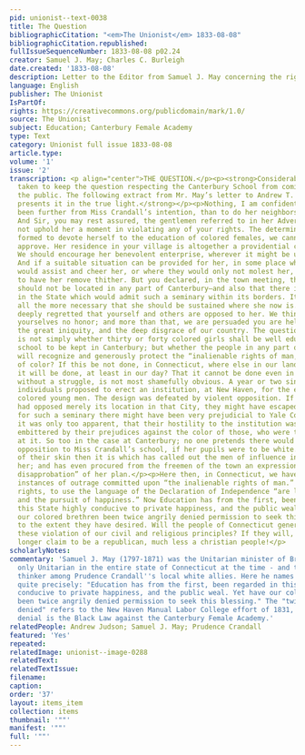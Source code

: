 ```yaml
---
pid: unionist--text-0038
title: The Question
bibliographicCitation: "<em>The Unionist</em> 1833-08-08"
bibliographicCitation.republished: 
fullIssueSequenceNumber: 1833-08-08 p02.24
creator: Samuel J. May; Charles C. Burleigh
date.created: '1833-08-08'
description: Letter to the Editor from Samuel J. May concerning the right to education
language: English
publisher: The Unionist
IsPartOf: 
rights: https://creativecommons.org/publicdomain/mark/1.0/
source: The Unionist
subject: Education; Canterbury Female Academy
type: Text
category: Unionist full issue 1833-08-08
article.type: 
volume: '1'
issue: '2'
transcription: <p align="center">THE QUESTION.</p><p><strong>Considerable pains are
  taken to keep the question respecting the Canterbury School from coming fairly before
  the public. The following extract from Mr. May’s letter to Andrew T. Judson, Esq.
  presents it in the true light.</strong></p><p>Nothing, I am confident, could have
  been further from Miss Crandall’s intention, than to do her neighbors any injury.
  And Sir, you may rest assured, the gentlemen referred to in her Advertisement would
  not uphold her a moment in violating any of your rights. The determination she has
  formed to devote herself to the education of colored females, we cannot but highly
  approve. Her residence in your village is altogether a providential circumstance.
  We should encourage her benevolent enterprise, wherever it might be undertaken.
  And if a suitable situation can be provided for her, in some place where her neighbors
  would assist and cheer her, or where they would only not molest her, we should rejoice
  to have her remove thither. But you declared, in the town meeting, that the school
  should not be located in any part of Canterbury—and also that there is not a town
  in the State which would admit such a seminary within its borders. It is therefore
  all the more necessary that she should be sustained where she now is. It is to be
  deeply regretted that yourself and others are opposed to her. We think you are doing
  yourselves no honor; and more than that, we are persuaded you are helping to perpetuate
  the great iniquity, and the deep disgrace of our country. The question between us
  is not simply whether thirty or forty colored girls shall be well educated at a
  school to be kept in Canterbury; but whether the people in any part of our land
  will recognize and generously protect the “inalienable rights of man,” without distinction
  of color? If this be not done, in Connecticut, where else in our land can we expect
  it will be done, at least in our day? That it cannot be done even in this State
  without a struggle, is not most shamefully obvious. A year or two since, some benevolent
  individuals proposed to erect an institution, at New Haven, for the education of
  colored young men. The design was defeated by violent opposition. If the citizens
  had opposed merely its location in that City, they might have escaped condemnation,
  for such a seminary there might have been very prejudicial to Yale College. But
  it was only too apparent, that their hostility to the institution was peculiarly
  embittered by their prejudices against the color of those, who were to be educated
  at it. So too in the case at Canterbury; no one pretends there would have been any
  opposition to Miss Crandall’s school, if her pupils were to be white. The tincture
  of their skin then it is which has called out the men of influence in array against
  her; and has even procured from the freemen of the town an expression of their “unqualified
  disapprobation” of her plan.</p><p>Here then, in Connecticut, we have had two recent
  instances of outrage committed upon “the inalienable rights of man.” Among these
  rights, to use the language of the Declaration of Independence “are life, liberty,
  and the pursuit of happiness.” Now Education has from the first, been regarded in
  this State highly conducive to private happiness, and the public weal. Yet have
  our colored brethren been twice angrily denied permission to seek this blessing,
  to the extent they have desired. Will the people of Connecticut generally, countenance
  these violation of our civil and religious principles? If they will, let them no
  longer claim to be a republican, much less a christian people!</p>
scholarlyNotes: 
commentary: 'Samuel J. May (1797-1871) was the Unitarian minister of Brooklyn - the
  only Unitarian in the entire state of Connecticut at the time - and the best strategic
  thinker among Prudence Crandall''s local white allies. Here he names the problem
  quite precisely: "Education has from the first, been regarded in this State highly
  conducive to private happiness, and the public weal. Yet have our colored brethren
  been twice angrily denied permission to seek this blessing." The "twice angrily
  denied" refers to the New Haven Manual Labor College effort of 1831, while the second
  denial is the Black Law against the Canterbury Female Academy.'
relatedPeople: Andrew Judson; Samuel J. May; Prudence Crandall
featured: 'Yes'
repeated: 
relatedImage: unionist--image-0288
relatedText: 
relatedTextIssue: 
filename: 
caption: 
order: '37'
layout: items_item
collection: items
thumbnail: '""'
manifest: '""'
full: '""'
---
```

